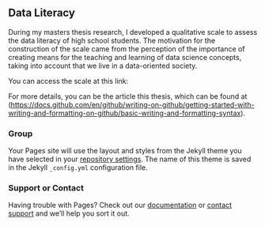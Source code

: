 ## Data Literacy

During my masters thesis research, I developed a qualitative scale to assess the data literacy of high school students. The motivation for the construction of the scale came from the perception of the importance of creating means for the teaching and learning of data science concepts, taking into account that we live in a data-oriented society. 

You can access the scale at this link: 

For more details, you can be the article this thesis, which can be found at (https://docs.github.com/en/github/writing-on-github/getting-started-with-writing-and-formatting-on-github/basic-writing-and-formatting-syntax).

### Group 

Your Pages site will use the layout and styles from the Jekyll theme you have selected in your [repository settings](https://github.com/Lu-Brito/literaciadedados/settings/pages). The name of this theme is saved in the Jekyll `_config.yml` configuration file.

### Support or Contact

Having trouble with Pages? Check out our [documentation](https://docs.github.com/categories/github-pages-basics/) or [contact support](https://support.github.com/contact) and we’ll help you sort it out.
